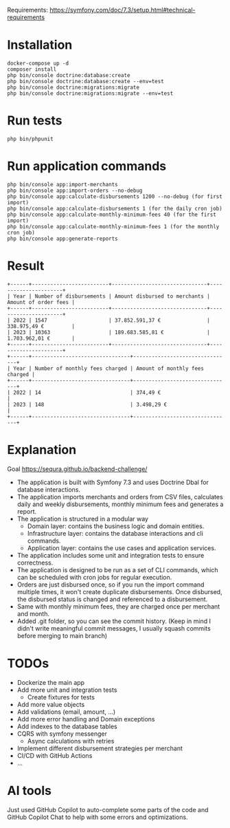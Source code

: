 
Requirements: https://symfony.com/doc/7.3/setup.html#technical-requirements

# Installation
```
docker-compose up -d
composer install
php bin/console doctrine:database:create
php bin/console doctrine:database:create --env=test
php bin/console doctrine:migrations:migrate
php bin/console doctrine:migrations:migrate --env=test
```

# Run tests
```
php bin/phpunit
```

# Run application commands
```
php bin/console app:import-merchants
php bin/console app:import-orders --no-debug
php bin/console app:calculate-disbursements 1200 --no-debug (for first import)
php bin/console app:calculate-disbursements 1 (for the daily cron job)
php bin/console app:calculate-monthly-minimum-fees 40 (for the first import)
php bin/console app:calculate-monthly-minimum-fees 1 (for the monthly cron job)
php bin/console app:generate-reports
```

# Result
```
+------+-------------------------+-------------------------------+----------------------+
| Year | Number of disbursements | Amount disbursed to merchants | Amount of order fees |
+------+-------------------------+-------------------------------+----------------------+
| 2022 | 1547                    | 37.852.591,37 €               | 338.975,49 €         |
| 2023 | 10363                   | 189.683.585,81 €              | 1.703.962,01 €       |
+------+-------------------------+-------------------------------+----------------------+
+------+--------------------------------+--------------------------------+
| Year | Number of monthly fees charged | Amount of monthly fees charged |
+------+--------------------------------+--------------------------------+
| 2022 | 14                             | 374,49 €                       |
| 2023 | 148                            | 3.498,29 €                     |
+------+--------------------------------+--------------------------------+

```

# Explanation
Goal https://sequra.github.io/backend-challenge/

- The application is built with Symfony 7.3 and uses Doctrine Dbal for database interactions.
- The application imports merchants and orders from CSV files, calculates daily and weekly disbursements, monthly minimum fees and generates a report.
- The application is structured in a modular way
  - Domain layer: contains the business logic and domain entities.
  - Infrastructure layer: contains the database interactions and cli commands.
  - Application layer: contains the use cases and application services.
- The application includes some unit and integration tests to ensure correctness.
- The application is designed to be run as a set of CLI commands, which can be scheduled with cron jobs for regular execution.
- Orders are just disbursed once, so if you run the import command multiple times, it won't create duplicate disbursements. Once disbursed, the disbursed status is changed and referenced to a disbursement.
- Same with monthly minimum fees, they are charged once per merchant and month.
- Added .git folder, so you can see the commit history. (Keep in mind I didn't write meaningful commit messages, I usually squash commits before merging to main branch)

# TODOs
- Dockerize the main app
- Add more unit and integration tests
  - Create fixtures for tests
- Add more value objects
- Add validations (email, amount, ...)
- Add more error handling and Domain exceptions
- Add indexes to the database tables
- CQRS with symfony messenger
  - Async calculations with retries
- Implement different disbursement strategies per merchant
- CI/CD with GitHub Actions
- ...

# AI tools
Just used GitHub Copilot to auto-complete some parts of the code and GitHub Copilot Chat to help with some errors and optimizations.
